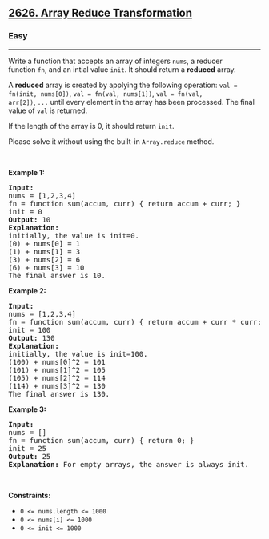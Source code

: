 <h2><a href="https://leetcode.com/problems/array-reduce-transformation/">2626. Array Reduce Transformation</a></h2><h3>Easy</h3><hr><div><p>Write a function that accepts an array of integers&nbsp;<code>nums</code>, a reducer function&nbsp;<code>fn</code>, and an intial value&nbsp;<code>init</code>. It should return a&nbsp;<strong>reduced</strong>&nbsp;array.</p>

<p>A&nbsp;<strong>reduced</strong>&nbsp;array is created by applying the following operation:&nbsp;<code>val = fn(init, nums[0])</code>, <code>val&nbsp;= fn(val, nums[1])</code>,&nbsp;<code>val&nbsp;= fn(val, arr[2])</code>,&nbsp;<code>...</code>&nbsp;until every element in the array has been processed. The final value of&nbsp;<code>val</code>&nbsp;is returned.</p>

<p>If the length of the array is 0, it should return&nbsp;<code>init</code>.</p>

<p>Please solve it without using the built-in <code>Array.reduce</code> method.</p>

<p>&nbsp;</p>
<p><strong class="example">Example 1:</strong></p>

<pre><strong>Input:</strong> 
nums = [1,2,3,4]
fn = function sum(accum, curr) { return accum + curr; }
init = 0
<strong>Output:</strong> 10
<strong>Explanation:</strong>
initially, the value is init=0.
(0) + nums[0] = 1
(1) + nums[1] = 3
(3) + nums[2] = 6
(6) + nums[3] = 10
The final answer is 10.
</pre>

<p><strong class="example">Example 2:</strong></p>

<pre><strong>Input:</strong> 
nums = [1,2,3,4]
fn = function sum(accum, curr) { return accum + curr * curr; }
init = 100
<strong>Output:</strong> 130
<strong>Explanation:</strong>
initially, the value is init=100.
(100) + nums[0]^2 = 101
(101) + nums[1]^2 = 105
(105) + nums[2]^2 = 114
(114) + nums[3]^2 = 130
The final answer is 130.
</pre>

<p><strong class="example">Example 3:</strong></p>

<pre><strong>Input:</strong> 
nums = []
fn = function sum(accum, curr) { return 0; }
init = 25
<strong>Output:</strong> 25
<strong>Explanation:</strong> For empty arrays, the answer is always init.
</pre>

<p>&nbsp;</p>
<p><strong>Constraints:</strong></p>

<ul>
	<li><code>0 &lt;= nums.length &lt;= 1000</code></li>
	<li><code>0 &lt;= nums[i] &lt;= 1000</code></li>
	<li><code>0 &lt;= init &lt;= 1000</code></li>
</ul>
</div>